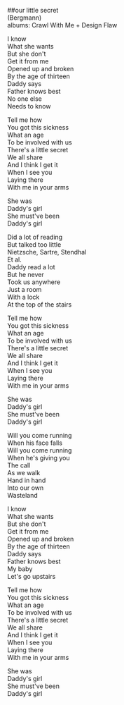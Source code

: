 ##our little secret  
(Bergmann)  
albums: Crawl With Me + Design Flaw  
  
I know  
What she wants  
But she don't  
Get it from me  
Opened up and broken  
By the age of thirteen  
Daddy says  
Father knows best  
No one else  
Needs to know  
  
Tell me how  
You got this sickness  
What an age  
To be involved with us  
There's a little secret  
We all share  
And I think I get it  
When I see you  
Laying there  
With me in your arms  
  
She was  
Daddy's girl  
She must've been  
Daddy's girl  
  
Did a lot of reading  
But talked too little  
Nietzsche, Sartre, Stendhal  
Et al.  
Daddy read a lot  
But he never  
Took us anywhere  
Just a room  
With a lock  
At the top of the stairs  
  
Tell me how  
You got this sickness  
What an age  
To be involved with us  
There's a little secret  
We all share  
And I think I get it  
When I see you  
Laying there  
With me in your arms  
  
She was  
Daddy's girl  
She must've been  
Daddy's girl  
  
Will you come running  
When his face falls  
Will you come running  
When he's giving you  
The call  
As we walk  
Hand in hand  
Into our own  
Wasteland  
  
I know  
What she wants  
But she don't  
Get it from me  
Opened up and broken  
By the age of thirteen  
Daddy says  
Father knows best  
My baby  
Let's go upstairs  
  
Tell me how  
You got this sickness  
What an age  
To be involved with us  
There's a little secret  
We all share  
And I think I get it  
When I see you  
Laying there  
With me in your arms  
  
She was  
Daddy's girl  
She must've been  
Daddy's girl  
